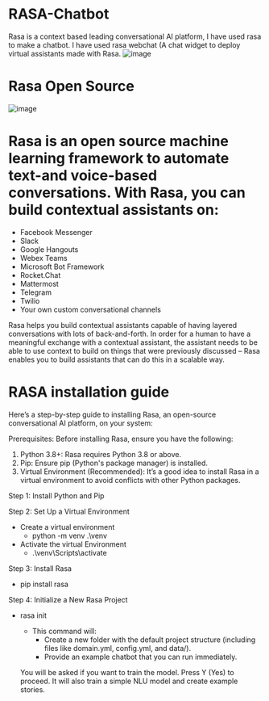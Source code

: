 # RASA-Chatbot
Rasa is a context based leading conversational AI platform, I have used rasa to make a chatbot.
I have used rasa webchat (A chat widget to deploy virtual assistants made with Rasa.
![image](https://github.com/user-attachments/assets/fd05bf73-2e21-4731-b54e-7552e8bbb29f)

# Rasa Open Source
![image](https://github.com/user-attachments/assets/3ece1044-173e-45b5-b5cf-0141951bc7fc)

# Rasa is an open source machine learning framework to automate text-and voice-based conversations. With Rasa, you can build contextual assistants on:
- Facebook Messenger
- Slack
- Google Hangouts
- Webex Teams
- Microsoft Bot Framework
- Rocket.Chat
- Mattermost
- Telegram
- Twilio
- Your own custom conversational channels

Rasa helps you build contextual assistants capable of having layered conversations with lots of back-and-forth. In order for a human to have a meaningful exchange with a contextual assistant, the assistant needs to be able to use context to build on things that were previously discussed – Rasa enables you to build assistants that can do this in a scalable way.

# RASA installation guide
Here’s a step-by-step guide to installing Rasa, an open-source conversational AI platform, on your system:

Prerequisites:
Before installing Rasa, ensure you have the following:

1. Python 3.8+: Rasa requires Python 3.8 or above.
2. Pip: Ensure pip (Python's package manager) is installed.
3. Virtual Environment (Recommended): It’s a good idea to install Rasa in a virtual environment to avoid conflicts with other Python packages.

Step 1: Install Python and Pip

Step 2: Set Up a Virtual Environment 
- Create a virtual environment
  - python -m venv .\venv
- Activate the virtual Environment 
  - .\venv\Scripts\activate
    
Step 3: Install Rasa
- pip install rasa

Step 4: Initialize a New Rasa Project
- rasa init
  - This command will:
    - Create a new folder with the default project structure (including files like domain.yml, config.yml, and data/).
    - Provide an example chatbot that you can run immediately.
      
  You will be asked if you want to train the model. Press Y (Yes) to proceed. It will also train a simple NLU model and create example stories.


